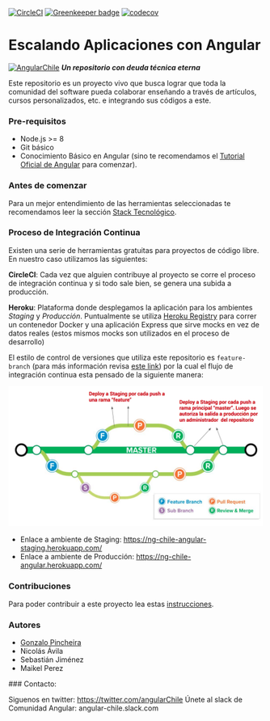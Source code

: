 [circle-ci-url]: https://circleci.com/gh/ngChile/escalando-aplicaciones-con-angular
[circle-ci-image]: https://circleci.com/gh/ngChile/escalando-aplicaciones-con-angular.svg?style=shield

[codecov-url]: https://codecov.io/gh/ngChile/escalando-aplicaciones-con-angular
[codecov-image]: https://codecov.io/gh/ngChile/escalando-aplicaciones-con-angular/branch/docs%2Fbadges-and-docs/graph/badge.svg

[greenkeeper-url]: https://greenkeeper.io/
[greenkeeper-image]: https://badges.greenkeeper.io/ngChile/escalando-aplicaciones-con-angular.svg

[![CircleCI][circle-ci-image]][circle-ci-url] [![Greenkeeper badge][greenkeeper-image]][greenkeeper-url] [![codecov][codecov-image]][codecov-url]

# Escalando Aplicaciones con Angular 
[![AngularChile](https://avatars0.githubusercontent.com/u/39106599?s=100&u=f1bc8a9d967080db189cd68d87aac1d900f65fd0&v=4)](https://medium.com/angular-chile)  ***Un repositorio con deuda técnica eterna***

Este repositorio es un proyecto vivo que busca lograr que toda la comunidad del software pueda colaborar enseñando a través de artículos, cursos personalizados, etc. e integrando sus códigos a este.

### Pre-requisitos
- Node.js >= 8
- Git básico
- Conocimiento Básico en Angular (sino te recomendamos el [Tutorial Oficial de Angular](https://angular.io/tutorial) para comenzar).

### Antes de comenzar
Para un mejor entendimiento de las herramientas seleccionadas te recomendamos leer la sección [Stack Tecnológico](docs/Stack.md).

### Proceso de Integración Continua
Existen una serie de herramientas gratuitas para proyectos de código libre. En nuestro caso utilizamos las siguientes:

**CircleCI**: Cada vez que alguien contribuye al proyecto se corre el proceso de integración continua y si todo sale bien, se genera una subida a producción.

**Heroku**: Plataforma donde desplegamos la aplicación para los ambientes *Staging* y *Producción*.
Puntualmente se utiliza [Heroku Registry](https://devcenter.heroku.com/articles/container-registry-and-runtime) para correr un contenedor Docker y una aplicación Express que sirve mocks en vez de datos reales (estos mismos mocks son utilizados en el proceso de desarrollo)

El estilo de control de versiones que utiliza este repositorio es `feature-branch` (para más información revisa [este link](https://martinfowler.com/bliki/FeatureBranch.html)) por la cual el flujo de integración continua esta pensado de la siguiente manera:

![Angular Chile proceso de Integración continua](docs/images/ng-angular-ci-style.png)

-   Enlace a ambiente de Staging: https://ng-chile-angular-staging.herokuapp.com/
-   Enlace a ambiente de Producción: https://ng-chile-angular.herokuapp.com/ 

### Contribuciones
Para poder contribuir a este proyecto lea estas [instrucciones](CONTRIBUTING.md).

### Autores
- [Gonzalo Pincheira](https://github.com/gpincheiraa)
- Nicolás Ávila
- Sebastián Jiménez
- Maikel Perez

### Contacto:

Siguenos en twitter: https://twitter.com/angularChile
Únete al slack de Comunidad Angular: angular-chile.slack.com
